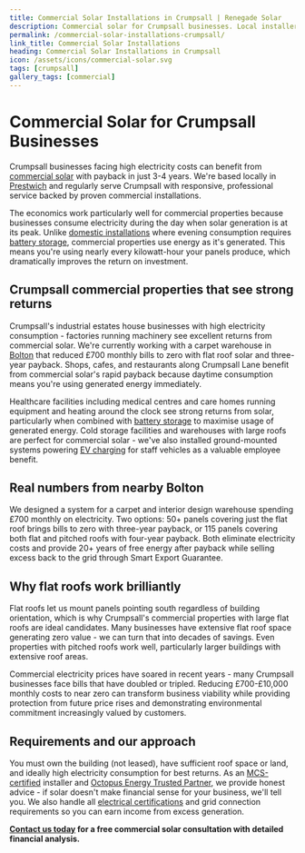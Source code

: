 ```yaml
---
title: Commercial Solar Installations in Crumpsall | Renegade Solar
description: Commercial solar for Crumpsall businesses. Local installer cutting £700-£10k monthly bills to zero. 3-4 year payback, 20+ years free electricity.
permalink: /commercial-solar-installations-crumpsall/
link_title: Commercial Solar Installations
heading: Commercial Solar Installations in Crumpsall
icon: /assets/icons/commercial-solar.svg
tags: [crumpsall]
gallery_tags: [commercial]
---
```


# Commercial Solar for Crumpsall Businesses

Crumpsall businesses facing high electricity costs can benefit from [commercial solar](/services/commercial-solar-installations/) with payback in just 3-4 years. We're based locally in [Prestwich](/commercial-solar-installations-prestwich/) and regularly serve Crumpsall with responsive, professional service backed by proven commercial installations.

The economics work particularly well for commercial properties because businesses consume electricity during the day when solar generation is at its peak. Unlike [domestic installations](/services/solar-and-battery-installations/) where evening consumption requires [battery storage](/services/home-battery-installations/), commercial properties use energy as it's generated. This means you're using nearly every kilowatt-hour your panels produce, which dramatically improves the return on investment.

## Crumpsall commercial properties that see strong returns

Crumpsall's industrial estates house businesses with high electricity consumption - factories running machinery see excellent returns from commercial solar. We're currently working with a carpet warehouse in [Bolton](/commercial-solar-installations-bolton/) that reduced £700 monthly bills to zero with flat roof solar and three-year payback. Shops, cafes, and restaurants along Crumpsall Lane benefit from commercial solar's rapid payback because daytime consumption means you're using generated energy immediately.

Healthcare facilities including medical centres and care homes running equipment and heating around the clock see strong returns from solar, particularly when combined with [battery storage](/services/home-battery-installations/) to maximise usage of generated energy. Cold storage facilities and warehouses with large roofs are perfect for commercial solar - we've also installed ground-mounted systems powering [EV charging](/services/electric-vehicle-charger-installations/) for staff vehicles as a valuable employee benefit.

## Real numbers from nearby Bolton

We designed a system for a carpet and interior design warehouse spending £700 monthly on electricity. Two options: 50+ panels covering just the flat roof brings bills to zero with three-year payback, or 115 panels covering both flat and pitched roofs with four-year payback. Both eliminate electricity costs and provide 20+ years of free energy after payback while selling excess back to the grid through Smart Export Guarantee.

## Why flat roofs work brilliantly

Flat roofs let us mount panels pointing south regardless of building orientation, which is why Crumpsall's commercial properties with large flat roofs are ideal candidates. Many businesses have extensive flat roof space generating zero value - we can turn that into decades of savings. Even properties with pitched roofs work well, particularly larger buildings with extensive roof areas.

Commercial electricity prices have soared in recent years - many Crumpsall businesses face bills that have doubled or tripled. Reducing £700-£10,000 monthly costs to near zero can transform business viability while providing protection from future price rises and demonstrating environmental commitment increasingly valued by customers.

## Requirements and our approach

You must own the building (not leased), have sufficient roof space or land, and ideally high electricity consumption for best returns. As an [MCS-certified](/accreditations/mcs-certified/) installer and [Octopus Energy Trusted Partner](/accreditations/octopus-trusted-partner/), we provide honest advice - if solar doesn't make financial sense for your business, we'll tell you. We also handle all [electrical certifications](/services/electrical-testing/) and grid connection requirements so you can earn income from excess generation.

**[Contact us today](/contact/) for a free commercial solar consultation with detailed financial analysis.**
